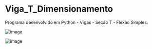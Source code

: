 # Viga_T_Dimensionamento
Programa desenvolvido em Python - Vigas - Seção T - Flexão Simples.

![image](https://github.com/marciosadev/Viga_T_Dimensionamento/assets/85747327/a86f7fee-6fdb-4318-a4e3-ae704c3d1cd3)

![image](https://github.com/marciosadev/Viga_T_Dimensionamento/assets/85747327/86245258-fc81-40a3-b854-3308375b125a)


